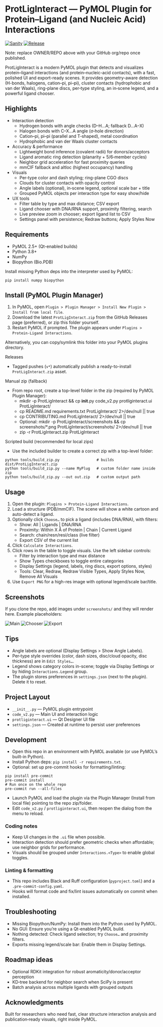 # ProtLigInteract — PyMOL Plugin for Protein–Ligand (and Nucleic Acid) Interactions

[![Sanity](https://github.com/OWNER/REPO/actions/workflows/sanity.yml/badge.svg)](https://github.com/OWNER/REPO/actions/workflows/sanity.yml)
[![Release](https://github.com/OWNER/REPO/actions/workflows/release.yml/badge.svg)](https://github.com/OWNER/REPO/actions/workflows/release.yml)

Note: replace OWNER/REPO above with your GitHub org/repo once published.

ProtLigInteract is a modern PyMOL plugin that detects and visualizes protein–ligand interactions (and protein–nucleic-acid contacts), with a fast, polished UI and export-ready scenes. It provides geometry-aware detection (H-bonds, halogens, cation–pi, pi–pi), cluster contacts (hydrophobic and van der Waals), ring-plane discs, per‑type styling, an in‑scene legend, and a powerful ligand chooser.

## Highlights

- Interaction detection
  - Hydrogen bonds with angle checks (D–H…A; fallback D…A–X)
  - Halogen bonds with C–X…A angle (σ‑hole direction)
  - Cation–pi, pi–pi (parallel and T‑shaped), metal coordination
  - Hydrophobic and van der Waals cluster contacts
- Accuracy & performance
  - Lightweight bond inference (covalent radii) for donors/acceptors
  - Ligand aromatic ring detection (planarity + 5/6‑member cycles)
  - Neighbor grid acceleration for fast proximity queries
  - mmCIF fallback and altloc (highest occupancy) handling
- Visuals
  - Per‑type color and dash styling; ring-plane CGO discs
  - Clouds for cluster contacts with opacity control
  - Angle labels (optional), in‑scene legend, optional scale bar + title
  - Grouped PyMOL objects per interaction type for easy show/hide
- UX tools
  - Filter table by type and max distance; CSV export
  - Ligand chooser with DNA/RNA support, proximity filtering, search
  - Live preview zoom in chooser; export ligand list to CSV
  - Settings panel with persistence; Redraw buttons; Apply Styles Now

## Requirements

- PyMOL 2.5+ (Qt-enabled builds)
- Python 3.8+
- NumPy
- Biopython (Bio.PDB)

Install missing Python deps into the interpreter used by PyMOL:

```
pip install numpy biopython
```

## Install (PyMOL Plugin Manager)

1. In PyMOL, open `Plugin > Plugin Manager > Install New Plugin > Install from local file`.
2. Download the latest `ProtLigInteract.zip` from the GitHub Releases page (preferred), or zip this folder yourself.
3. Restart PyMOL if prompted. The plugin appears under `Plugins > Protein-Ligand Interactions`.

Alternatively, you can copy/symlink this folder into your PyMOL plugins directory.

Releases
- Tagged pushes (`v*`) automatically publish a ready-to-install `ProtLigInteract.zip` asset.

Manual zip (fallback)
- From repo root, create a top-level folder in the zip (required by PyMOL Plugin Manager):
  - mkdir -p ProtLigInteract && cp __init__.py code_v2.py protliginteract.ui ProtLigInteract/
  - cp README.md requirements.txt ProtLigInteract/ 2>/dev/null || true
  - cp CONTRIBUTING.md ProtLigInteract/ 2>/dev/null || true
  - Optional: mkdir -p ProtLigInteract/screenshots && cp screenshots/*.png ProtLigInteract/screenshots/ 2>/dev/null || true
  - zip -r ProtLigInteract.zip ProtLigInteract

Scripted build (recommended for local zips)
- Use the included builder to create a correct zip with a top-level folder:

```
python tools/build_zip.py                 # builds dist/ProtLigInteract.zip
python tools/build_zip.py --name MyPlug   # custom folder name inside zip
python tools/build_zip.py --out out.zip   # custom output path
```

## Usage

1. Open the plugin: `Plugins > Protein-Ligand Interactions`.
2. Load a structure (PDB/mmCIF). The scene will show a white cartoon and auto-detect a ligand.
3. Optionally click `Choose…` to pick a ligand (includes DNA/RNA), with filters:
   - Show: All | Ligands | DNA/RNA
   - Proximity: Within X Å of Protein | Chain | Current Ligand
   - Search: chain/resn/resi/class (live filter)
   - Export CSV of the current list
4. Click `Calculate Interactions`.
5. Click rows in the table to toggle visuals. Use the left sidebar controls:
   - Filter by interaction type and max distance
   - Show Types checkboxes to toggle entire categories
   - Display Settings (legend, labels, ring discs, export options, styles)
   - Tools: Clear, Redraw, Redraw Visible Types, Apply Styles Now, Remove All Visuals
6. Use `Export PNG` for a high-res image with optional legend/scale bar/title.

## Screenshots

If you clone the repo, add images under `screenshots/` and they will render here. Example placeholders:

![Main](screenshots/main.png)
![Chooser](screenshots/chooser.png)
![Export](screenshots/export.png)

## Tips

- Angle labels are optional (Display Settings > Show Angle Labels).
- Per‑type style overrides (color, dash sizes, disc/cloud opacity, disc thickness) are in `Edit Styles…`.
- Legend shows category colors in-scene; toggle via Display Settings or by hiding `Interactions.Legend` group.
- The plugin stores preferences in `settings.json` (next to the plugin). Delete it to reset.

## Project Layout

- `__init__.py` — PyMOL plugin entrypoint
- `code_v2.py` — Main UI and interaction logic
- `protliginteract.ui` — Qt Designer UI file
- `settings.json` — Created at runtime to persist user preferences

## Development

- Open this repo in an environment with PyMOL available (or use PyMOL’s built-in Python).
- Install Python deps: `pip install -r requirements.txt`.
- Optional: set up pre-commit hooks for formatting/linting:

```
pip install pre-commit
pre-commit install
# Run once on the whole repo
pre-commit run --all-files
```
- Launch PyMOL and load the plugin via the Plugin Manager (Install from local file) pointing to the repo zip/folder.
- Edit `code_v2.py` / `protliginteract.ui`, then reopen the dialog from the menu to reload.

### Coding notes

- Keep UI changes in the `.ui` file when possible.
- Interaction detection should prefer geometric checks when affordable; use neighbor grids for performance.
- Visuals should be grouped under `Interactions.<Type>` to enable global toggles.

### Linting & formatting

- This repo includes Black and Ruff configuration (`pyproject.toml`) and a `.pre-commit-config.yaml`.
- Hooks will format code and fix/lint issues automatically on commit when installed.

## Troubleshooting

- Missing Biopython/NumPy: Install them into the Python used by PyMOL.
- No GUI: Ensure you’re using a Qt-enabled PyMOL build.
- Nothing detected: Check ligand selection; try `Choose…` and proximity filters.
- Exports missing legend/scale bar: Enable them in Display Settings.

## Roadmap ideas

- Optional RDKit integration for robust aromaticity/donor/acceptor perception
- KD‑tree backend for neighbor search when SciPy is present
- Batch analysis across multiple ligands with grouped outputs

## Acknowledgments

Built for researchers who need fast, clear structure interaction analysis and publication‑ready visuals, right inside PyMOL.
